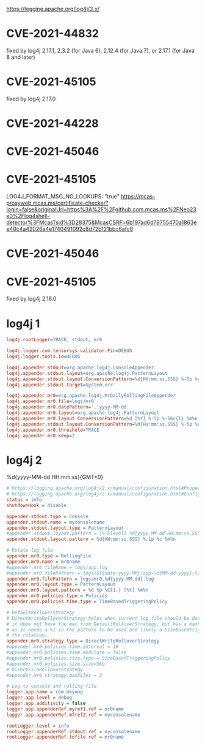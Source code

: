 https://logging.apache.org/log4j/2.x/

# CVE-2021-44832
fixed by log4j 2.17.1, 2.3.2 (for Java 6), 2.12.4 (for Java 7), or 2.17.1 (for Java 8 and later)

# CVE-2021-45105
fixed by log4j 2.17.0


# CVE-2021-44228
# CVE-2021-45046
# CVE-2021-45105
LOG4J_FORMAT_MSG_NO_LOOKUPS: "true"
https://mcas-proxyweb.mcas.ms/certificate-checker?login=false&originalUrl=https%3A%2F%2Fgithub.com.mcas.ms%2FNeo23x0%2Flog4shell-detector%3FMcasTsid%3D28375&McasCSRF=6b197ad6d78755470a1863ee40c4a42026a4e1740491092c8d72b121bbc6afc8

# CVE-2021-45046
# CVE-2021-45105
fixed by log4j 2.16.0

# log4j 1
```ini
log4j.rootLogger=TRACE, stdout, mr0

log4j.logger.com.tensorsys.validator.Fin=DEBUG
log4j.logger.tools.Io=DEBUG

log4j.appender.stdout=org.apache.log4j.ConsoleAppender
log4j.appender.stdout.layout=org.apache.log4j.PatternLayout
log4j.appender.stdout.layout.ConversionPattern=%d{HH:mm:ss,SSS} %-5p %c{1} - %m%n
log4j.appender.stdout.target=System.err

log4j.appender.mr0=org.apache.log4j.MrDailyRollingFileAppender
log4j.appender.mr0.file=logs/mr0
log4j.appender.mr0.datePattern='.'yyyy-MM-dd
log4j.appender.mr0.layout=org.apache.log4j.PatternLayout
log4j.appender.mr0.layout.ConversionPattern=%d [%t] %-5p %-16c{1} %m%n
log4j.appender.stdout.layout.ConversionPattern=%d{HH:mm:ss,SSS} %-5p %c{1}.%M(%L): %m%n # method and line number
log4j.appender.mr0.threshold=TRACE
log4j.appender.mr0.keep=2
```

# log4j 2
%d{yyyy-MM-dd HH:mm:ss}{GMT+0}

```ini
# https://logging.apache.org/log4j/2.x/manual/configuration.html#Properties
# https://logging.apache.org/log4j/2.x/manual/configuration.html#ConfigurationSyntax
status = info
shutdownHook = disable

appender.stdout.type = Console
appender.stdout.name = myconsolename
appender.stdout.layout.type = PatternLayout
#appender.stdout.layout.pattern = [%-5level] %d{yyyy-MM-dd HH:mm:ss.SSS} [%t] %c{1} - %msg%n
appender.stdout.layout.pattern = %d{HH:mm:ss,SSS} %.1p %c %m%n

# Rotate log file
appender.mr0.type = RollingFile
appender.mr0.name = mr0name
#appender.mr0.fileName = logs/app.log
#appender.mr0.filePattern = logs/$${date:yyyy-MM}/app-%d{MM-dd-yyyy}-%i.log.gz
appender.mr0.filePattern = logs/mr0.%d{yyyy.MM.dd}.log
appender.mr0.layout.type = PatternLayout
appender.mr0.layout.pattern = %d %p %C{1.} [%t] %m%n
appender.mr0.policies.type = Policies
appender.mr0.policies.time.type = TimeBasedTriggeringPolicy

# DefaultRolloverStrategy
# DirectWriteRolloverStrategy helps when current log file should be dated such as in tsys
# it does not have the max from DefaultRolloverStrategy, but has a maxFiles which seems a
# as it needs a %i in the pattern to be used and likely a SizeBasedTriggeringPolicy to trigger
# the rotation.
appender.mr0.strategy.type = DirectWriteRolloverStrategy
#appender.mr0.policies.time.interval = 10
#appender.mr0.policies.time.modulate = false
#appender.mr0.policies.size.type = SizeBasedTriggeringPolicy
#appender.mr0.policies.size.size=5kb
# DirectFileRolloverStrategy
#appender.mr0.strategy.maxFiles = 3

# Log to console and rolling file
logger.app.name = com.mkyong
logger.app.level = debug
logger.app.additivity = false
logger.app.appenderRef.myref1.ref = mr0name
logger.app.appenderRef.mfref2.ref = myconsolename

rootLogger.level = info
rootLogger.appenderRef.stdout.ref = myconsolename
rootLogger.appenderRef.tofile.ref = mr0name
```
